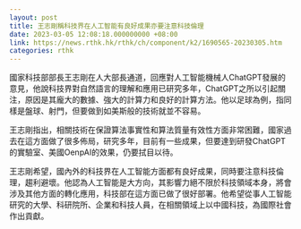 ```yaml
---
layout: post
title: 王志剛稱科技界在人工智能有良好成果亦要注意科技倫理
date: 2023-03-05 12:08:18.000000000 +08:00
link: https://news.rthk.hk/rthk/ch/component/k2/1690565-20230305.htm
categories: rthk
---
```


國家科技部部長王志剛在人大部長通道，回應對人工智能機械人ChatGPT發展的意見，他說科技界對自然語言的理解和應用已研究多年，ChatGPT之所以引起關注，原因是其龐大的數據、強大的計算力和良好的計算方法。他以足球為例，指同樣是盤球、射門，但要做到如美斯般的技術就並不容易。

王志剛指出，相關技術在保證算法事實性和算法質量有效性方面非常困難，國家過去在這方面做了很多佈局，研究多年，目前有一些成果，但要達到研發ChatGPT的實驗室、美國OenpAI的效果，仍要拭目以待。

王志剛希望，國內外的科技界在人工智能方面都有良好成果，同時要注意科技倫理，趨利避壞。他認為人工智能是大方向，其影響力絕不限於科技領域本身，將會涉及其他方面的轉化應用，科技部在這方面已做了很好部署。他希望從事人工智能研究的大學、科研院所、企業和科技人員，在相關領域上以中國科技，為國際社會作出貢獻。
